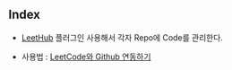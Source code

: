 ## Index

* [LeetHub](https://github.com/QasimWani/LeetHub) 플러그인 사용해서 각자 Repo에 Code를 관리한다.

* 사용법 : [LeetCode와 Github 연동하기](https://blog.naver.com/adamdoha/222339579487)
